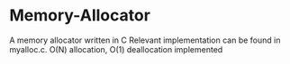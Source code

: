 # Memory-Allocator
A memory allocator written in C
Relevant implementation can be found in myalloc.c.
O(N) allocation, O(1) deallocation implemented